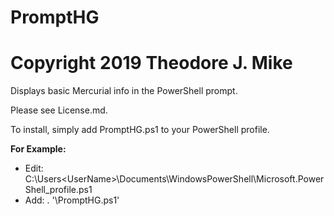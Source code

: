 # PromptHG
# Copyright 2019 Theodore J. Mike

Displays basic Mercurial info in the PowerShell prompt.

Please see License.md.

To install, simply add PromptHG.ps1 to your PowerShell profile.

**For Example:**

* Edit: C:\Users\<UserName>\Documents\WindowsPowerShell\Microsoft.PowerShell_profile.ps1
* Add: . '<PathToScript>\PromptHG.ps1'

